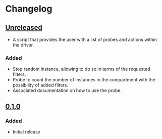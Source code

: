 # Changelog

## [Unreleased][]

[Unreleased]: https://github.com/chaostoolkit-incubator/chaostoolkit-oci/compare/0.1.0...HEAD

-   A script that provides the user with a list of probes and actions within the driver.

### Added

-   Stop random instance, allowing to do so in terms of the requested filters.
-   Probe to count the number of instances in the compartment with the possibility of added filters.
-   Associated documentation on how to use the probe.

## [0.1.0][]

[0.1.0]: https://github.com/chaostoolkit-incubator/chaostoolkit-oci/tree/0.1.0

### Added

-   Initial release
